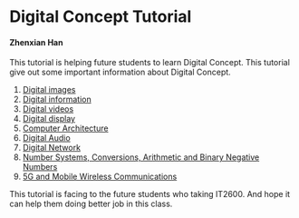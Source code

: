 # Digital Concept Tutorial
#### Zhenxian Han

This tutorial is helping future students to learn Digital Concept. This tutorial give out some important information about Digital Concept.
1. [Digital images](Digitalimages.md)
2. [Digital information](Digitalinformation.md)
3. [Digital videos](Digitalvideos.md)
4. [Digital display](Digitaldisplay.md)
5. [Computer Architecture](ComputerArchitecture.md)
6. [Digital Audio](DigitalAudio.md)
7. [Digital Network](DigitalNetwork.md)
8. [Number Systems, Conversions, Arithmetic and Binary Negative Numbers](NumberSystems.md)
9. [5G and Mobile Wireless Communications](5GandMobile.md)

This tutorial is facing to the future students who taking IT2600. And hope it can help them doing better job in this class.

